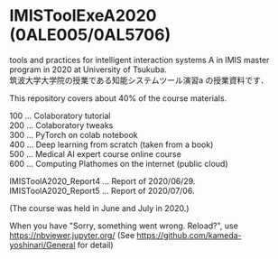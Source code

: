 # IMISToolExeA2020 (0ALE005/0AL5706)

tools and practices for intelligent interaction systems A in IMIS master program in 2020 at University of Tsukuba.  
筑波大学大学院の授業である知能システムツール演習a の授業資料です．

This repository covers about 40% of the course materials.

100 ... Colaboratory tutorial  
200 ... Colaboratory tweaks  
300 ... PyTorch on colab notebook  
400 ... Deep learning from scratch (taken from a book)  
500 ... Medical AI expert course online course  
600 ... Computing Plathomes on the internet (public cloud)
  
IMISToolA2020_Report4 ... Report of 2020/06/29.  
IMISToolA2020_Report5 ... Report of 2020/07/06.

(The course was held in June and July in 2020.)

When you have "Sorry, something went wrong. Reload?", use https://nbviewer.jupyter.org/
(See https://github.com/kameda-yoshinari/General for detail)
